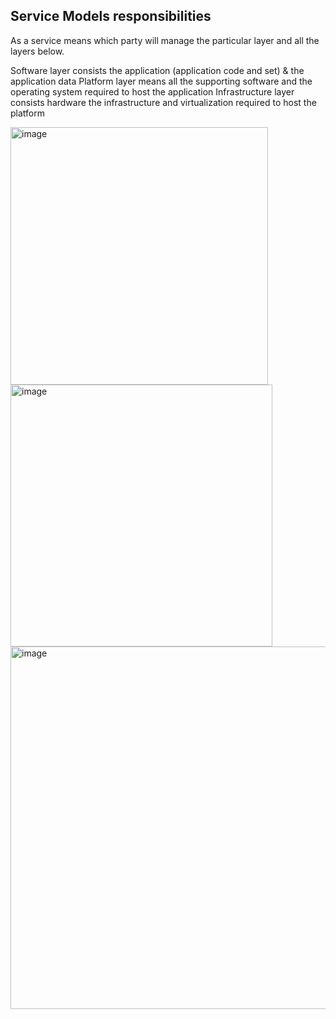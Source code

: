 ## Service Models responsibilities
  As a service means which party will manage the particular layer and all the layers below.

  Software layer consists the application (application code and set) & the application data
  Platform layer means all the supporting software and the operating system required to host the application
  Infrastructure layer consists hardware the infrastructure and virtualization required to host the platform


  <img width="412" alt="image" src="https://github.com/Akmeena4u/AZ-900-Bootcamp/assets/93425334/42a2a022-9498-4440-b1be-0a80f0b2e1cb">
  <img width="419" alt="image" src="https://github.com/Akmeena4u/AZ-900-Bootcamp/assets/93425334/3bb905d7-b0b2-4359-b217-d21557d1216b">
  <img width="580" alt="image" src="https://github.com/Akmeena4u/AZ-900-Bootcamp/assets/93425334/3ac5688f-96b7-4a7a-bc7e-9d5547bb2592">

